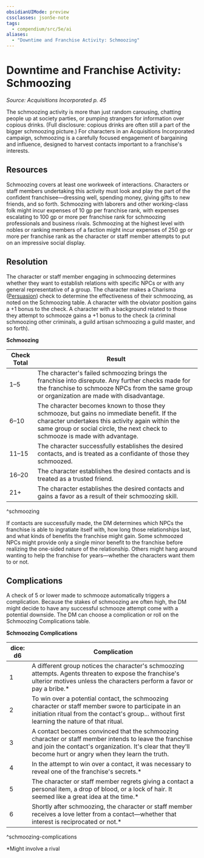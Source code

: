 ```yaml
---
obsidianUIMode: preview
cssclasses: json5e-note
tags:
  - compendium/src/5e/ai
aliases:
  - "Downtime and Franchise Activity: Schmoozing"
---
```


# Downtime and Franchise Activity: Schmoozing
*Source: Acquisitions Incorporated p. 45* 

The schmoozing activity is more than just random carousing, chatting people up at society parties, or pumping strangers for information over copious drinks. (Full disclosure: copious drinks are often still a part of the bigger schmoozing picture.) For characters in an Acquisitions Incorporated campaign, schmoozing is a carefully focused engagement of bargaining and influence, designed to harvest contacts important to a franchise's interests.

## Resources

Schmoozing covers at least one workweek of interactions. Characters or staff members undertaking this activity must look and play the part of the confident franchisee—dressing well, spending money, giving gifts to new friends, and so forth. Schmoozing with laborers and other working-class folk might incur expenses of 10 gp per franchise rank, with expenses escalating to 100 gp or more per franchise rank for schmoozing professionals and business rivals. Schmoozing at the highest level with nobles or ranking members of a faction might incur expenses of 250 gp or more per franchise rank as the character or staff member attempts to put on an impressive social display.

## Resolution

The character or staff member engaging in schmoozing determines whether they want to establish relations with specific NPCs or with any general representative of a group. The character makes a Charisma ([Persuasion](../skills.md##Persuasion)) check to determine the effectiveness of their schmoozing, as noted on the Schmoozing table. A character with the obviator position gains a +1 bonus to the check. A character with a background related to those they attempt to schmooze gains a +1 bonus to the check (a criminal schmoozing other criminals, a guild artisan schmoozing a guild master, and so forth).

**Schmoozing**

| Check Total | Result |
|-------------|--------|
| 1–5 | The character's failed schmoozing brings the franchise into disrepute. Any further checks made for the franchise to schmooze NPCs from the same group or organization are made with disadvantage. |
| 6–10 | The character becomes known to those they schmooze, but gains no immediate benefit. If the character undertakes this activity again within the same group or social circle, the next check to schmooze is made with advantage. |
| 11–15 | The character successfully establishes the desired contacts, and is treated as a confidante of those they schmoozed. |
| 16–20 | The character establishes the desired contacts and is treated as a trusted friend. |
| 21+ | The character establishes the desired contacts and gains a favor as a result of their schmoozing skill. |
^schmoozing

If contacts are successfully made, the DM determines which NPCs the franchise is able to ingratiate itself with, how long those relationships last, and what kinds of benefits the franchise might gain. Some schmoozed NPCs might provide only a single minor benefit to the franchise before realizing the one-sided nature of the relationship. Others might hang around wanting to help the franchise for years—whether the characters want them to or not.

## Complications

A check of 5 or lower made to schmooze automatically triggers a complication. Because the stakes of schmoozing are often high, the DM might decide to have any successful schmooze attempt come with a potential downside. The DM can choose a complication or roll on the Schmoozing Complications table.

**Schmoozing Complications**

| dice: d6 | Complication |
|----------|--------------|
| 1 | A different group notices the character's schmoozing attempts. Agents threaten to expose the franchise's ulterior motives unless the characters perform a favor or pay a bribe.* |
| 2 | To win over a potential contact, the schmoozing character or staff member swore to participate in an initiation ritual from the contact's group... without first learning the nature of that ritual. |
| 3 | A contact becomes convinced that the schmoozing character or staff member intends to leave the franchise and join the contact's organization. It's clear that they'll become hurt or angry when they learn the truth. |
| 4 | In the attempt to win over a contact, it was necessary to reveal one of the franchise's secrets.* |
| 5 | The character or staff member regrets giving a contact a personal item, a drop of blood, or a lock of hair. It seemed like a great idea at the time.* |
| 6 | Shortly after schmoozing, the character or staff member receives a love letter from a contact—whether that interest is reciprocated or not.* |
^schmoozing-complications

*Might involve a rival